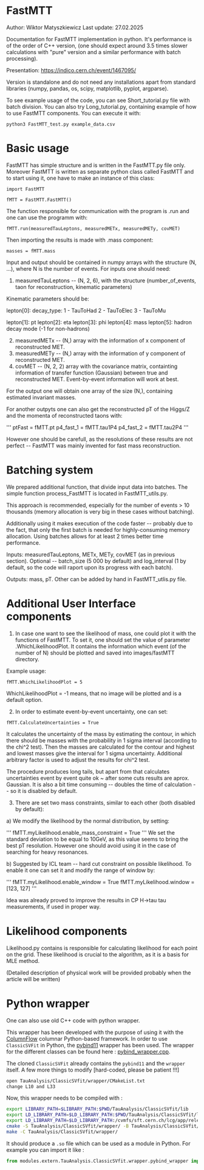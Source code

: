 # FastMTT

Author: Wiktor Matyszkiewicz
Last update: 27.02.2025

Documentation for FastMTT implementation in python. It's performance is of the order of C++ version, (one should expect around 3.5 times slower calculations with "pure" version and a similar performance with batch processing).

Presentation: https://indico.cern.ch/event/1467095/

Version is standalone and do not need any installations apart from standard libraries (numpy, pandas, os, scipy, matplotlib, pyplot, argparse).

To see example usage of the code, you can see Short_tutorial.py file with batch division. You can also try Long_tutorial.py, containing example of how to use FastMTT components. You can execute it with:

```
python3 FastMTT_test.py example_data.csv
```

# Basic usage

FastMTT has simple structure and is written in the FastMTT.py file only.
Moreover FastMTT is written as separate python class called FastMTT and to start using it, one have to make an instance of this class:

 ```
import FastMTT

fMTT = FastMTT.FastMTT()
 ```

The function responsible for communication with the program is .run and one can use the programm with:
```
fMTT.run(measuredTauLeptons, measuredMETx, measuredMETy, covMET)
```

Then importing the results is made with .mass component:

```
masses = fMTT.mass
```

Input and output should be contained in numpy arrays with the structure (N, ...), where N is the number of events. For inputs one should need:

1) measuredTauLeptons -- (N, 2, 6), with the structure (number_of_events, taon for reconstruction, kinematic parameters)

Kinematic parameters should be:

lepton[0]: decay_type:
1 - TauToHad
2 - TauToElec
3 - TauToMu

lepton[1]: pt
lepton[2]: eta
lepton[3]: phi
lepton[4]: mass
lepton[5]: hadron decay mode (-1 for non-hadrons)

2) measuredMETx -- (N,) array with the information of x component of reconstructed MET.
3) measuredMETy -- (N,) array with the information of y component of reconstructed MET.
4) covMET -- (N, 2, 2) array with the covariance matrix, containting information of transfer function (Gaussian) between true and reconstructed MET. Event-by-event information will work at best.

For the output one will obtain one array of the size (N,), containing estimated invariant masses.

For another outpyts one can also get the reconstructed pT of the Higgs/Z and the momenta of reconstructed taons with:

'''
ptFast = fMTT.pt
p4_fast_1 = fMTT.tau1P4
p4_fast_2 = fMTT.tau2P4
'''

However one should be carefull, as the resolutions of these results are not perfect -- FastMTT was mainly invented for fast mass reconstruction.

# Batching system

We prepared additional function, that divide input data into batches. The simple function process_FastMTT is located in FastMTT_utils.py.

This approach is recommended, especially for the number of events > 10 thousands (memory allocation is very big in these cases without batching).

Additionally using it makes execution of the code faster -- probably due to the fact, that only the first batch is needed for highly-consuming memory allocation. Using batches allows for at least 2 times better time performance.

Inputs: measuredTauLeptons, METx, METy, covMET (as in previous section). Optional -- batch_size (5 000 by default) and log_interval (1 by default, so the code will raport upon its progress with each batch).

Outputs: mass, pT. Other can be added by hand in FastMTT_utlis.py file.

# Additional User Interface components

1) In case one want to see the likelihood of mass, one could plot it with the functions of FastMTT.
To set it, one should set the value of parameter .WhichLikelihoodPlot. It contains the information which event (of the number of N) should be plotted and saved into images/fastMTT directory.

Example usage:

```
fMTT.WhichLikelihoodPlot = 5
```

WhichLikelihoodPlot = -1 means, that no image will be plotted and is a default option.

2) In order to estimate event-by-event uncertainty, one can set:

```
fMTT.CalculateUncertainties = True
```

It calculates the uncertainty of the mass by estimating the contour, in which there should be masses with the probability in 1 sigma interval (according to the chi^2 test). Then the masses are calculated for the contour and highest and lowest masses give the interval for 1 sigma uncertainty. Additional arbitrary factor is used to adjust the results for chi^2 test.

The procedure produces long tails, but apart from that calculates uncertainties event by event quite ok ~ after some cuts results are aprox. Gaussian. It is also a bit time consuming -- doubles the time of calculation -- so it is disabled by default.

3) There are set two mass constraints, similar to each other (both disabled by default):

a) We modify the likelihood by the normal distribution, by setting:

'''
fMTT.myLikelihood.enable_mass_constraint = True
'''
We set the standard deviation to be equal to 10GeV, as this value seems to bring the best pT resolution. However one should avoid using it in the case of searching for heavy resonances.

b) Suggested by ICL team -- hard cut constraint on possible likelihood. To enable it one can set it and modify the range of window by:

'''
fMTT.myLikelihood.enable_window = True
fMTT.myLikelihood.window = [123, 127]
'''

Idea was already proved to improve the results in CP H->tau tau measurements, if used in proper way.

# Likelihood components

Likelihood.py contains is responsible for calculating likelihood for each point on the grid. These likelihood is crucial to the algorithm, as it is a basis for MLE method.

(Detailed description of physical work will be provided probably when the article will be written)

# Python wrapper

One can also use old C++ code with python wrapper.

This wrapper has been developed with the purpose of using it with the [ColumnFlow](https://columnflow.readthedocs.io/en/latest/) columnar Python-based framework. In order to use `ClassicSVFit` in Python, the [pybind11](https://pybind11.readthedocs.io/en/stable/basics.html) wrapper has been used. The wrapper for the different classes can be found here : [pybind_wrapper.cpp](https://github.com/oponcet/ClassicSVfit/blob/fastMTT_19_02_2019/wrapper/pybind_wrapper.cpp).

The cloned `ClassicSVFit` already contains the `pybind11` and the `wrapper` itself. A few more things to modify [hard-coded, please be patient !!!]
```bash
open TauAnalysis/ClassicSVfit/wrapper/CMakeList.txt
change L10 and L33
```
Now, this wrapper needs to be compiled with :
```bash
export LIBRARY_PATH=$LIBRARY_PATH:$PWD/TauAnalysis/ClassicSVfit/lib
export LD_LIBRARY_PATH=$LD_LIBRARY_PATH:$PWD/TauAnalysis/ClassicSVfit/lib
export LD_LIBRARY_PATH=$LD_LIBRARY_PATH:/cvmfs/sft.cern.ch/lcg/app/releases/ROOT/6.30.04/x86_64-centosstream9-gcc113-opt/lib/
cmake -S TauAnalysis/ClassicSVfit/wrapper/ -B TauAnalysis/ClassicSVfit/wrapper/
make -C TauAnalysis/ClassicSVfit/wrapper/
```
It should produce a `.so` file which can be used as a module in Python. For example you can import it like :
```py
from modules.extern.TauAnalysis.ClassicSVfit.wrapper.pybind_wrapper import *
```






